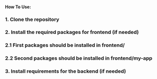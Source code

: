 #### How To Use:
### 1. Clone the repository 
### 2. Install the required packages for frontend (if needed) 
### 2.1 First packages should be installed in frontend/
### 2.2 Second packages should be installed in frontend/my-app
### 3. Install requirements for the backend (if needed)

